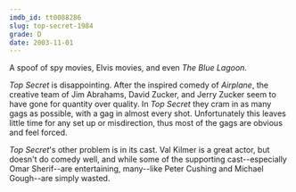 ```yaml
---
imdb_id: tt0088286
slug: top-secret-1984
grade: D
date: 2003-11-01
---
```


A spoof of spy movies, Elvis movies, and even <span data-imdb-id="tt0080453">_The Blue Lagoon_</span>.

_Top Secret_ is disappointing. After the inspired comedy of <span data-imdb-id="tt0080339">_Airplane_</span>, the creative team of Jim Abrahams, David Zucker, and Jerry Zucker seem to have gone for quantity over quality. In _Top Secret_ they cram in as many gags as possible, with a gag in almost every shot. Unfortunately this leaves little time for any set up or misdirection, thus most of the gags are obvious and feel forced.

_Top Secret_'s other problem is in its cast. Val Kilmer is a great actor, but doesn't do comedy well, and while some of the supporting cast--especially Omar Sherif--are entertaining, many--like Peter Cushing and Michael Gough--are simply wasted.
